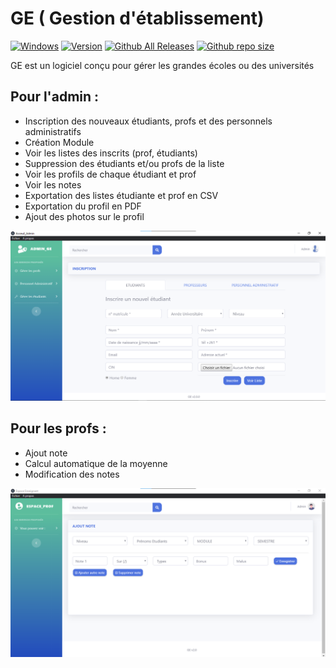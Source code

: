 # GE ( Gestion d'établissement)

[![Windows](https://img.shields.io/badge/Windows-yes-red.svg)](#README)
[![Version](https://img.shields.io/badge/Version-2.0.0-teal)](https://github.com/jahjuno/GE/releases)
[![Github All Releases](https://img.shields.io/github/downloads/jahjuno/GE/total?style=plastic)](https://github-releases.githubusercontent.com/326614903/ca4d7a78-d91a-4c00-b821-d59b74d797fe?X-Amz-Algorithm=AWS4-HMAC-SHA256&X-Amz-Credential=AKIAIWNJYAX4CSVEH53A%2F20210826%2Fus-east-1%2Fs3%2Faws4_request&X-Amz-Date=20210826T105724Z&X-Amz-Expires=300&X-Amz-Signature=65cc3ff29c32c81b7a6073ac24ef3795447c858150b8f88ba2cfee8f7013bd36&X-Amz-SignedHeaders=host&actor_id=46564632&key_id=0&repo_id=326614903&response-content-disposition=attachment%3B%20filename%3Dge_software_V2.1.1.exe&response-content-type=application%2Foctet-stream)
[![Github repo size](https://img.shields.io/github/repo-size/jahjuno/GE)](#README)

GE est un logiciel conçu pour gérer les grandes écoles ou des universités

## Pour l'admin :
- Inscription des nouveaux étudiants, profs et des personnels administratifs
- Création Module
- Voir les listes des inscrits (prof, étudiants)
- Suppression des étudiants et/ou profs de la liste
- Voir les profils de chaque étudiant et prof 
- Voir les notes
- Exportation des listes étudiante et prof en CSV
- Exportation du profil en PDF
- Ajout des photos sur le profil

![Capture Espace Admin](/src/dist/img/admin.png "Admin Interface")


## Pour les profs :
- Ajout note
- Calcul automatique de la moyenne
- Modification des notes

![Capture Espace Enseignant](/src/dist/img/prof.png "Enseignant Interface")
